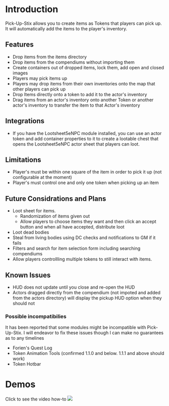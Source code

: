 # Introduction

Pick-Up-Stix allows you to create items as Tokens that players can pick up. It will automatically add the items to the player's inventory.

## Features
- Drop items from the items directory
- Drop items from the compendiums without importing them
- Create containers out of dropped items, lock them, add open and closed images
- Players may pick items up
- Players may drop items from their own inventories onto the map that other players can pick up
- Drop Items directly onto a token to add it to the actor's inventory
- Drag items from an actor's inventory onto another Token or another actor's inventory to transfer the item to that Actor's inventory

## Integrations
- If you have the Lootsheet5eNPC module installed, you can use an actor token and add container properties to it to create a lootable chest that opens the Lootsheet5eNPC actor sheet that players can loot.

## Limitations
- Player's must be within one square of the item in order to pick it up (not configurable at the moment)
- Player's must control one and only one token when picking up an item

## Future Considrations and Plans
- Loot sheet for items.
  - Randomization of items given out
  - Allow players to choose items they want and then click an accept button and when all have accepted, distribute loot
- Loot dead bodies
- Steal from living bodies using DC checks and notifications to GM if it fails
- Filters and search for item selection form including searching compendiums
- Allow players controllling multiple tokens to still interact with items.

## Known Issues

- HUD does not update until you close and re-open the HUD
- Actors dragged directly from the compendium (not impoted and added from the actors directory) will display the pickup HUD option when they should not

### Possible incompatibilies

It has been reported that some modules might be incompatible with Pick-Up-Stix. I will endeavor to fix these issues though I can make no guarantees as to any timelines

- Forien's Quest Log
- Token Animation Tools (confirmed 1.1.0 and below. 1.1.1 and above should work)
- Token Hotbar

# Demos

Click to see the video how-to
[![](https://turkeysunite-foundry-modules.s3.amazonaws.com/pick-up-stix/demos/pick-up-stix-loot-sheet.png)](https://turkeysunite-foundry-modules.s3.amazonaws.com/pick-up-stix/demos/demo.webm)
